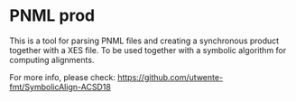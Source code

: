 # PNML prod


This is a tool for parsing PNML files and creating a synchronous product
together with a XES file. To be used together with a symbolic algorithm for
computing alignments.

For more info, please check:
https://github.com/utwente-fmt/SymbolicAlign-ACSD18


